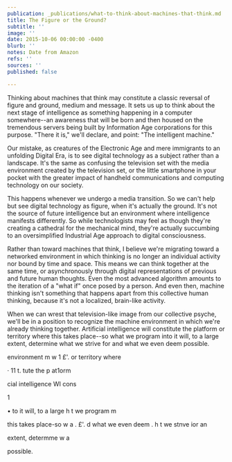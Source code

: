```yaml
---
publication: _publications/what-to-think-about-machines-that-think.md
title: The Figure or the Ground?
subtitle: ''
image: ''
date: 2015-10-06 00:00:00 -0400
blurb: ''
notes: Date from Amazon
refs: ''
sources: ''
published: false

---
```

Thinking about machines that think may constitute a classic reversal of figure and ground, medium and message. It sets us up to think about the next stage of intelligence as something happening in a computer somewhere--an awareness that will be born and then housed on the tremendous servers being built by Information Age corporations for this purpose. "There it is," we'll declare, and point: "The intelligent machine."

Our mistake, as creatures of the Electronic Age and mere immigrants to an unfolding Digital Era, is to see digital technology as a subject rather than a landscape. It's the same as confusing the television set with the media environment created by the television set, or the little smartphone in your pocket with the greater impact of handheld communications and computing technology on our society.

This happens whenever we undergo a media transition. So we can't help but see digital technology as figure, when it's actually the ground. It's not the source of future intelligence but an environment where intelligence manifests differently. So while technologists may feel as though they're creating a cathedral for the mechanical mind, they're actually succumbing to an oversimplified Industrial Age approach to digital consciousness.

Rather than toward machines that think, I believe we're migrating toward a networked environment in which thinking is no longer an individual activity nor bound by time and space. This means we can think together at the same time, or asynchronously through digital representations of previous and future human thoughts. Even the most advanced algorithm amounts to the iteration of a "what if" once posed by a person. And even then, machine thinking isn't something that happens apart from this collective human thinking, because it's not a localized, brain-like activity.

When we can wrest that television-like image from our collective psyche, we'll be in a position to recognize the machine environment in which we're already thinking together. Artificial intelligence will constitute the platform or territory where this takes place--so what we program into it will, to a large extent, determine what we strive for and what we even deem possible.

environment m w 1 £'. or territory where

· 11 t. tute the p at1orm

cial intelligence WI cons

1

• to it will, to a large h t we program m

this takes place-so w a . £'. d what we even deem . h t we stnve ior an

extent, determme w a

possible.